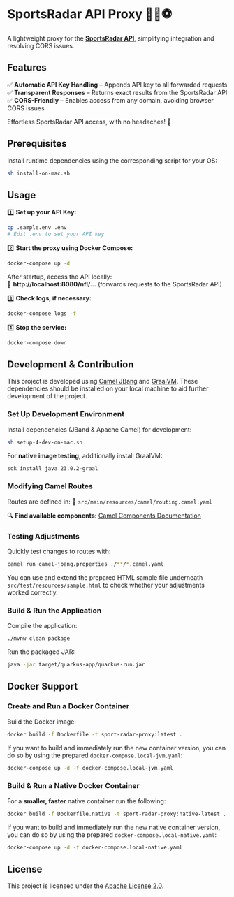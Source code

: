 # **SportsRadar API Proxy** 🏈🏀⚽  

A lightweight proxy for the **[SportsRadar API](https://developer.sportradar.com/getting-started/docs/coverage-information)**, simplifying integration and resolving CORS issues.  

## **Features**  
✅ **Automatic API Key Handling** – Appends API key to all forwarded requests  
✅ **Transparent Responses** – Returns exact results from the SportsRadar API  
✅ **CORS-Friendly** – Enables access from any domain, avoiding browser CORS issues  

Effortless SportsRadar API access, with no headaches! 🚀  

## **Prerequisites**  

Install runtime dependencies using the corresponding script for your OS:  

```bash
sh install-on-mac.sh
```

## **Usage**  

1️⃣ **Set up your API Key:**  

```bash
cp .sample.env .env
# Edit .env to set your API key
```

2️⃣ **Start the proxy using Docker Compose:**  

```bash
docker-compose up -d
```

After startup, access the API locally:  
🔗 **http://localhost:8080/nfl/...** (forwards requests to the SportsRadar API)  

3️⃣ **Check logs, if necessary:**  

```bash
docker-compose logs -f
```

4️⃣ **Stop the service:**

```bash
docker-compose down
```

## **Development & Contribution**  

This project is developed using [Camel JBang](https://camel.apache.org/manual/camel-jbang.html) and [GraalVM](https://www.graalvm.org/). These dependencies should be installed on your local machine to aid further development of the project.

### **Set Up Development Environment**

Install dependencies (JBand & Apache Camel) for development:

```bash
sh setup-4-dev-on-mac.sh
```

For **native image testing**, additionally install GraalVM:

```bash
sdk install java 23.0.2-graal
```

### **Modifying Camel Routes**

Routes are defined in: 📂 `src/main/resources/camel/routing.camel.yaml`  

🔍 **Find available components:** [Camel Components Documentation](https://camel.apache.org/components/4.8.x/index.html)  

### **Testing Adjustments**

Quickly test changes to routes with:  

```bash
camel run camel-jbang.properties ./**/*.camel.yaml
```

You can use and extend the prepared HTML sample file underneath `src/test/resources/sample.html` to check whether your adjustments worked correctly.

### **Build & Run the Application**

Compile the application:

```bash
./mvnw clean package
```

Run the packaged JAR:

```bash
java -jar target/quarkus-app/quarkus-run.jar
```

## **Docker Support**  

### **Create and Run a Docker Container**  

Build the Docker image:  

```bash
docker build -f Dockerfile -t sport-radar-proxy:latest .
```

If you want to build and immediately run the new container version, you can do so by using the prepared `docker-compose.local-jvm.yaml`:

```bash
docker-compose up -d -f docker-compose.local-jvm.yaml
```

### **Build & Run a Native Docker Container**  

For a **smaller, faster** native container run the following:  

```bash
docker build -f Dockerfile.native -t sport-radar-proxy:native-latest .
```

If you want to build and immediately run the new native container version, you can do so by using the prepared `docker-compose.local-native.yaml`:

```bash
docker-compose up -d -f docker-compose.local-native.yaml
```

## **License**  

This project is licensed under the [Apache License 2.0](LICENSE).  